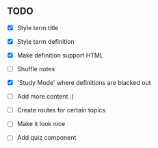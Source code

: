 ## TODO

- [x] Style term title
- [x] Style term definition
- [x] Make definition support HTML
- [ ] Shuffle notes
- [x] 'Study Mode' where definitions are blacked out
- [ ] Add more content :)


- [ ] Create routes for certain topics
- [ ] Make it look nice
- [ ] Add quiz component
